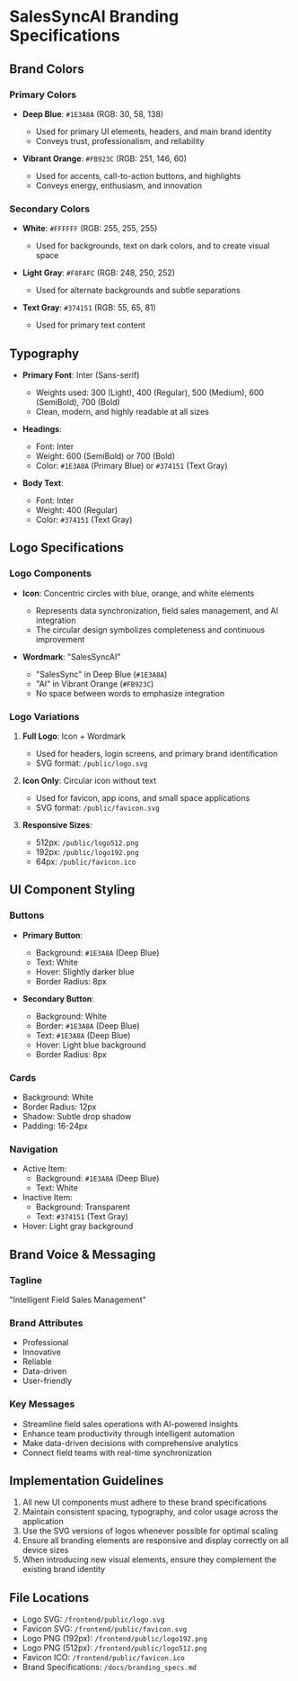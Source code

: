 # SalesSyncAI Branding Specifications

## Brand Colors

### Primary Colors
- **Deep Blue**: `#1E3A8A` (RGB: 30, 58, 138)
  - Used for primary UI elements, headers, and main brand identity
  - Conveys trust, professionalism, and reliability

- **Vibrant Orange**: `#FB923C` (RGB: 251, 146, 60)
  - Used for accents, call-to-action buttons, and highlights
  - Conveys energy, enthusiasm, and innovation

### Secondary Colors
- **White**: `#FFFFFF` (RGB: 255, 255, 255)
  - Used for backgrounds, text on dark colors, and to create visual space

- **Light Gray**: `#F8FAFC` (RGB: 248, 250, 252)
  - Used for alternate backgrounds and subtle separations

- **Text Gray**: `#374151` (RGB: 55, 65, 81)
  - Used for primary text content

## Typography

- **Primary Font**: Inter (Sans-serif)
  - Weights used: 300 (Light), 400 (Regular), 500 (Medium), 600 (SemiBold), 700 (Bold)
  - Clean, modern, and highly readable at all sizes

- **Headings**:
  - Font: Inter
  - Weight: 600 (SemiBold) or 700 (Bold)
  - Color: `#1E3A8A` (Primary Blue) or `#374151` (Text Gray)

- **Body Text**:
  - Font: Inter
  - Weight: 400 (Regular)
  - Color: `#374151` (Text Gray)

## Logo Specifications

### Logo Components
- **Icon**: Concentric circles with blue, orange, and white elements
  - Represents data synchronization, field sales management, and AI integration
  - The circular design symbolizes completeness and continuous improvement

- **Wordmark**: "SalesSyncAI"
  - "SalesSync" in Deep Blue (`#1E3A8A`)
  - "AI" in Vibrant Orange (`#FB923C`)
  - No space between words to emphasize integration

### Logo Variations
1. **Full Logo**: Icon + Wordmark
   - Used for headers, login screens, and primary brand identification
   - SVG format: `/public/logo.svg`

2. **Icon Only**: Circular icon without text
   - Used for favicon, app icons, and small space applications
   - SVG format: `/public/favicon.svg`

3. **Responsive Sizes**:
   - 512px: `/public/logo512.png`
   - 192px: `/public/logo192.png`
   - 64px: `/public/favicon.ico`

## UI Component Styling

### Buttons
- **Primary Button**:
  - Background: `#1E3A8A` (Deep Blue)
  - Text: White
  - Hover: Slightly darker blue
  - Border Radius: 8px

- **Secondary Button**:
  - Background: White
  - Border: `#1E3A8A` (Deep Blue)
  - Text: `#1E3A8A` (Deep Blue)
  - Hover: Light blue background
  - Border Radius: 8px

### Cards
- Background: White
- Border Radius: 12px
- Shadow: Subtle drop shadow
- Padding: 16-24px

### Navigation
- Active Item:
  - Background: `#1E3A8A` (Deep Blue)
  - Text: White
- Inactive Item:
  - Background: Transparent
  - Text: `#374151` (Text Gray)
- Hover: Light gray background

## Brand Voice & Messaging

### Tagline
"Intelligent Field Sales Management"

### Brand Attributes
- Professional
- Innovative
- Reliable
- Data-driven
- User-friendly

### Key Messages
- Streamline field sales operations with AI-powered insights
- Enhance team productivity through intelligent automation
- Make data-driven decisions with comprehensive analytics
- Connect field teams with real-time synchronization

## Implementation Guidelines

1. All new UI components must adhere to these brand specifications
2. Maintain consistent spacing, typography, and color usage across the application
3. Use the SVG versions of logos whenever possible for optimal scaling
4. Ensure all branding elements are responsive and display correctly on all device sizes
5. When introducing new visual elements, ensure they complement the existing brand identity

## File Locations

- Logo SVG: `/frontend/public/logo.svg`
- Favicon SVG: `/frontend/public/favicon.svg`
- Logo PNG (192px): `/frontend/public/logo192.png`
- Logo PNG (512px): `/frontend/public/logo512.png`
- Favicon ICO: `/frontend/public/favicon.ico`
- Brand Specifications: `/docs/branding_specs.md`